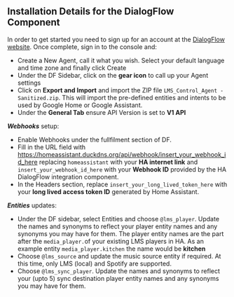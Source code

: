 ## Installation Details for the DialogFlow Component
In order to get started you need to sign up for an account at the [DialogFlow website](https://dialogflow.com).  Once complete, sign in to the console and:
- Create a New Agent, call it what you wish. Select your default language and time zone and finally click Create
- Under the DF Sidebar, click on the **gear icon** to call up your Agent settings
- Click on **Export and Import** and import the ZIP file `LMS_Control_Agent - Sanitized.zip`.  This will import the pre-defined entities and intents to be used by Google Home or Google Assistant.
- Under the **General Tab** ensure API Version is set to **V1 API**

**_Webhooks_** setup:

- Enable Webhooks under the fullfilment section of DF.
- Fill in the URL field with https://homeassistant.duckdns.org/api/webhook/insert_your_webhook_id_here replacing `homeassistant` with your **HA internet link** and `insert_your_webhook_id_here` with your **Webhook ID** provided by the HA DialogFlow integration component.
- In the Headers section, replace `insert_your_long_lived_token_here` with your **long lived access token ID** generated by Home Assistant.

**_Entities_** updates:

- Under the DF sidebar, select Entities and choose `@lms_player`.  Update the names and synonyms to reflect your player entity names and any synonyms you may have for them.  The player entity names are the part after the `media_player.`of your existing LMS players in HA.  As an example entity `media_player.kitchen` the name would be **kitchen**
- Choose `@lms_source` and update the music source entity if required.  At this time, only LMS (local) and Spotify are supported.
- Choose `@lms_sync_player`.  Update the names and synonyms to reflect your (upto 5) sync destination player entity names and any synonyms you may have for them.  
